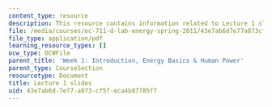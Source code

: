 ```yaml
---
content_type: resource
description: This resource contains information related to Lecture 1 slides.
file: /media/courses/ec-711-d-lab-energy-spring-2011/43e7ab6d7e77a873cf5feca4b87785f7_MITEC_711S11_lec01.pdf
file_type: application/pdf
learning_resource_types: []
ocw_type: OCWFile
parent_title: 'Week 1: Introduction, Energy Basics & Human Power'
parent_type: CourseSection
resourcetype: Document
title: Lecture 1 slides
uid: 43e7ab6d-7e77-a873-cf5f-eca4b87785f7
---
```

